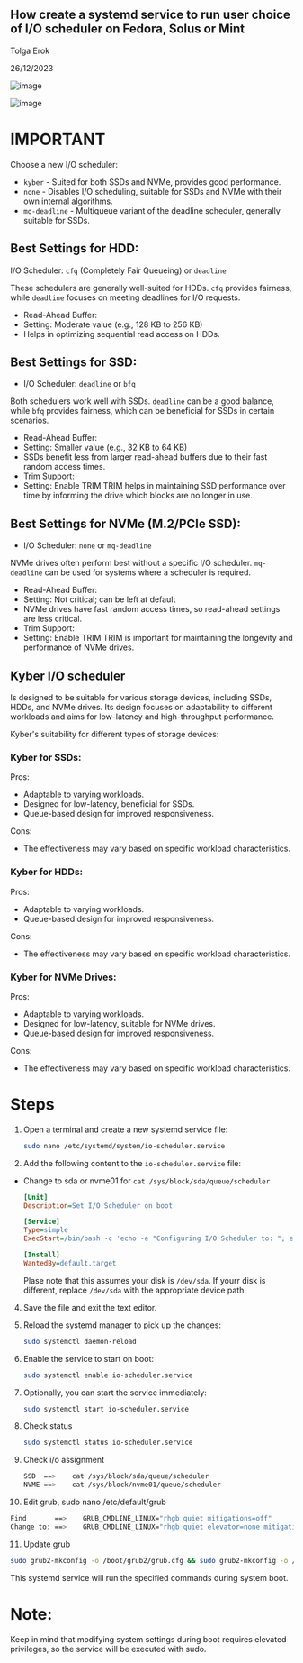 ## How create a systemd service to run user choice of I/O scheduler on Fedora, Solus or Mint



Tolga Erok

26/12/2023

![image](https://github.com/tolgaerok/tolga-scripts/assets/110285959/7c5c7631-1c4a-4c8b-93ed-5275a8c1e9e6)

![image](https://github.com/tolgaerok/tolga-scripts/assets/110285959/e62aae39-2b2c-4458-8a4a-7d6eddf898a7)

# IMPORTANT
Choose a new I/O scheduler:
- `kyber`         - Suited for both SSDs and NVMe, provides good performance.
- `none`          - Disables I/O scheduling, suitable for SSDs and NVMe with their own internal algorithms.
- `mq-deadline`   - Multiqueue variant of the deadline scheduler, generally suitable for SSDs.

## Best Settings for HDD:
I/O Scheduler: `cfq` (Completely Fair Queueing) or `deadline`

These schedulers are generally well-suited for HDDs. `cfq` provides fairness, while `deadline` focuses on meeting deadlines for I/O requests.

- Read-Ahead Buffer:
- Setting: Moderate value (e.g., 128 KB to 256 KB)
- Helps in optimizing sequential read access on HDDs.

## Best Settings for SSD:
- I/O Scheduler: `deadline` or `bfq`

Both schedulers work well with SSDs. `deadline` can be a good balance, while `bfq` provides fairness, which can be beneficial for SSDs in certain scenarios.

- Read-Ahead Buffer:
- Setting: Smaller value (e.g., 32 KB to 64 KB)
- SSDs benefit less from larger read-ahead buffers due to their fast random access times.
- Trim Support:
- Setting: Enable TRIM
   TRIM helps in maintaining SSD performance over time by informing the drive which blocks are no longer in use.

## Best Settings for NVMe (M.2/PCIe SSD):
- I/O Scheduler: `none` or `mq-deadline`

NVMe drives often perform best without a specific I/O scheduler. `mq-deadline` can be used for systems where a scheduler is required.

- Read-Ahead Buffer:
- Setting: Not critical; can be left at default
- NVMe drives have fast random access times, so read-ahead settings are less critical.
- Trim Support:
- Setting: Enable TRIM
   TRIM is important for maintaining the longevity and performance of NVMe drives.

## Kyber I/O scheduler 
Is designed to be suitable for various storage devices, including SSDs, HDDs, and NVMe drives. Its design focuses on adaptability to different workloads and aims for low-latency and high-throughput performance. 

Kyber's suitability for different types of storage devices:

### Kyber for SSDs:
Pros:

- Adaptable to varying workloads.
- Designed for low-latency, beneficial for SSDs.
- Queue-based design for improved responsiveness.

Cons:

- The effectiveness may vary based on specific workload characteristics.

### Kyber for HDDs:
Pros:

- Adaptable to varying workloads.
- Queue-based design for improved responsiveness.

Cons:

- The effectiveness may vary based on specific workload characteristics.

### Kyber for NVMe Drives:
Pros:

- Adaptable to varying workloads.
- Designed for low-latency, suitable for NVMe drives.
- Queue-based design for improved responsiveness.

Cons:

- The effectiveness may vary based on specific workload characteristics.

# Steps

1. Open a terminal and create a new systemd service file:

   ```bash
   sudo nano /etc/systemd/system/io-scheduler.service
   ```

2. Add the following content to the `io-scheduler.service` file:
- Change to sda or nvme01 for `cat /sys/block/sda/queue/scheduler`

   ```ini
   [Unit]
   Description=Set I/O Scheduler on boot

   [Service]
   Type=simple
   ExecStart=/bin/bash -c 'echo -e "Configuring I/O Scheduler to: "; echo "kyber" | sudo tee /sys/block/sda/queue/scheduler; printf "I/O Scheduler has been set to ==>  "; cat /sys/block/sda/queue/scheduler; echo ""'

   [Install]
   WantedBy=default.target
   ```

   Plase note that this assumes your disk is `/dev/sda`. If yourr disk is different, replace `/dev/sda` with the appropriate device path.

4. Save the file and exit the text editor.

5. Reload the systemd manager to pick up the changes:

   ```bash
   sudo systemctl daemon-reload
   ```

6. Enable the service to start on boot:

   ```bash
   sudo systemctl enable io-scheduler.service
   ```

7. Optionally, you can start the service immediately:

   ```bash
   sudo systemctl start io-scheduler.service
   ```

8. Check status
   
   ```bash
   sudo systemctl status io-scheduler.service
   ```

9. Check i/o assignment 
   
   ```bash
   SSD  ==>    cat /sys/block/sda/queue/scheduler
   NVME ==>    cat /sys/block/nvme01/queue/scheduler
   ```

10. Edit grub, sudo nano /etc/default/grub 
  
   ```bash
   Find       ==>    GRUB_CMDLINE_LINUX="rhgb quiet mitigations=off"
   Change to: ==>    GRUB_CMDLINE_LINUX="rhgb quiet elevator=none mitigations=off"
   ```

11. Update grub 
  
   ```bash
   sudo grub2-mkconfig -o /boot/grub2/grub.cfg && sudo grub2-mkconfig -o /boot/efi/EFI/fedora/grub.cfg
   ```

This systemd service will run the specified commands during system boot.

# Note:

Keep in mind that modifying system settings during boot requires elevated privileges, so the service will be executed with sudo.







